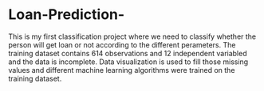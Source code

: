# Loan-Prediction-
This is my first classification project where we need to classify whether the person will get loan or not according to the different
perameters.
The training dataset contains 614 observations and 12 independent variabled and the data is incomplete.
Data visualization is used to fill those missing values and different machine learning algorithms were trained on the training dataset.
